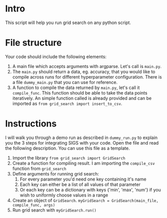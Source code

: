 # Intro
This script will help you run grid search on any python script. 

# File structure
Your code should include the following elements:
1. A main file which accepts arguments with argparse. Let's call is `main.py`.
1. The `main.py` should return a data, eg. accuracy, that you would like to compile across runs for different hyperparameter configuration. There is a file `dummy_main.py` that you can use for reference.
2. A function to compile the data returned by `main.py`, let's call it `compile_func`. This function should be able to take the data points iteratively. An simple function called is already provided and can be imported as `from grid_search import insert_to_csv`.

# Instructions
I will walk you through a demo run as described in `dummy_run.py` to explain you the 3 steps for integrating SIGS with your code. Open the file and read the following description. You can use this file as a template. 

1. Import the library `from grid_search import GridSearch`
1. Create a function for compiling result. I am importing the `compile_csv` function from `grid_search`
1. Define arguments for running grid search:
	1. For every parameter you'd need one key containing it's name
	1. Each key can either be a list of all values of that parameter
	1. Or each key can be a dictionary with keys {'min', 'max', 'num'} if you wish to uniformly choose values in a range 
1. Create an object of `GridSearch`. `myGridSearch = GridSearch(main_file, compile_func, args)`
1. Run grid search with `myGridSearch.run()` 

